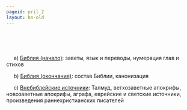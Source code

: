 ```yaml
---
pageid: pril_2
layout: bn-old
---
```

 






 



<p>     a) <a href="pril_21.htm">Библия (начало)</a>: заветы, язык и переводы, нумерация глав и стихов<br />
</p>
<p>     b) <a href="pril_22.htm">Библия (окончание)</a>: состав Библии, канонизация<br />
</p>
<p>     c) <a href="pril_23.htm">Внебиблейские источники</a>: Талмуд, ветхозаветные апокрифы, новозаветные апокрифы, аграфа, еврейские и светские источники, произведения раннехристианских писателей<br />
</p>

 
